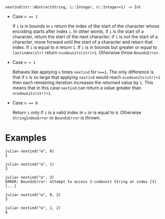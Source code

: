 ```
nextind(str::AbstractString, i::Integer, n::Integer=1) -> Int
```

  * Case `n == 1`

    If `i` is in bounds in `s` return the index of the start of the character whose encoding starts after index `i`. In other words, if `i` is the start of a character, return the start of the next character; if `i` is not the start of a character, move forward until the start of a character and return that index. If `i` is equal to `0` return `1`. If `i` is in bounds but greater or equal to `lastindex(str)` return `ncodeunits(str)+1`. Otherwise throw `BoundsError`.
  * Case `n > 1`

    Behaves like applying `n` times `nextind` for `n==1`. The only difference is that if `n` is so large that applying `nextind` would reach `ncodeunits(str)+1` then each remaining iteration increases the returned value by `1`. This means that in this case `nextind` can return a value greater than `ncodeunits(str)+1`.
  * Case `n == 0`

    Return `i` only if `i` is a valid index in `s` or is equal to `0`. Otherwise `StringIndexError` or `BoundsError` is thrown.

# Examples

```jldoctest
julia> nextind("α", 0)
1

julia> nextind("α", 1)
3

julia> nextind("α", 3)
ERROR: BoundsError: attempt to access 2-codeunit String at index [3]
[...]

julia> nextind("α", 0, 2)
3

julia> nextind("α", 1, 2)
4
```
